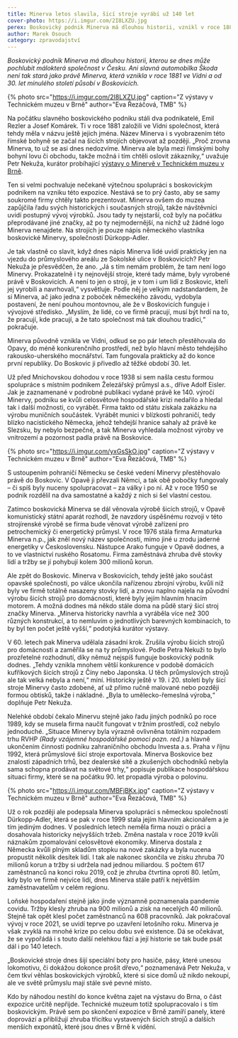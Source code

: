 ```yaml
---
title: Minerva letos slavila, šicí stroje vyrábí už 140 let
cover-photo: https://i.imgur.com/2I8LXZU.jpg
perex: Boskovický podnik Minerva má dlouhou historii, vznikl v roce 1881 ve Vídni a od 30. let minulého století působí v Boskovicích. V Technickém muzeu v Brně probíhá speciální výstava.
author: Marek Osouch
category: zpravodajství
---
```


*Boskovický podnik Minerva má dlouhou historii, kterou se dnes může pochlubit málokterá společnost v Česku. Ani slavná automobilka Škoda není tak stará jako právě Minerva, která vznikla v roce 1881 ve Vídni a od 30. let minulého století působí v Boskovicích.*

{% photo src="https://i.imgur.com/2I8LXZU.jpg" caption="Z výstavy v Technickém muzeu v Brně" author="Eva Řezáčová, TMB" %}

Na počátku slavného boskovického podniku stáli dva podnikatelé, Emil Rezler a Josef Komárek. Ti v roce 1881 založili ve Vídni společnost, která tehdy měla v názvu ještě jejich jména. Název Minerva i s vyobrazením této římské bohyně se začal na šicích strojích objevovat až později. „Proč zrovna Minerva, to už se asi dnes nedozvíme. Minerva ale byla mezi římskými bohy bohyní lovu či obchodu, takže možná i tím chtěli oslovit zákazníky,“ uvažuje Petr Nekuža, kurátor probíhající [výstavy o Minervě v Technickém muzeu v Brně](https://www.tmbrno.cz/akce/minerva-1881-2021/).

Ten si velmi pochvaluje nečekaně výtečnou spolupráci s boskovickým podnikem na vzniku této expozice. Nestává se to prý často, aby se samy soukromé firmy chtěly takto prezentovat. Minerva ovšem do muzea zapůjčila řadu svých historických i současných strojů, takže návštěvníci uvidí postupný vývoj výrobků. Jsou tady ty nejstarší, což byly na počátku přeprodávané jiné značky, až po ty nejmodernější, na nichž už žádné logo Minerva nenajdete. Na strojích je pouze nápis německého vlastníka boskovické Minervy, společnosti Dürkopp-Adler.

Je tak vlastně co slavit, když dnes nápis Minerva lidé uvidí prakticky jen na vjezdu do průmyslového areálu ze Sokolské ulice v Boskovicích? Petr Nekuža je přesvědčen, že ano. „Já s tím nemám problém, že tam není logo Minervy. Prokazatelně i ty nejnovější stroje, které tady máme, byly vyrobené právě v Boskovicích. A není to jen o stroji, je v tom i um lidí z Boskovic, kteří jej vyrobili a navrhovali,“ vysvětluje. Podle něj je velkým nadstandardem, že si Minerva, ač jako jedna z poboček německého závodu, vydobyla postavení, že není pouhou montovnou, ale že v Boskovicích funguje i vývojové středisko. „Myslím, že lidé, co ve firmě pracují, musí být hrdí na to, že pracují, kde pracují, a že tato společnost má tak dlouhou tradici,“ pokračuje.

Minerva původně vznikla ve Vídni, odkud se po pár letech přestěhovala do Opavy, do méně konkurenčního prostředí, než bylo hlavní město tehdejšího rakousko-uherského mocnářství. Tam fungovala prakticky až do konce první republiky. Do Boskovic ji přivedlo až těžké období 30. let.

Už před Mnichovskou dohodou v roce 1938 si sem našla cestu formou spolupráce s místním podnikem Železářský průmysl a.s., dříve Adolf Eisler. Jak je zaznamenané v podrobné publikaci vydané právě ke 140. výročí Minervy, podniku se kvůli celosvětové hospodářské krizi nedařilo a hledal tak i další možnosti, co vyrábět. Firma takto od státu získala zakázku na výrobu muničních součástek. Vyrábět munici v blízkosti pohraničí, tedy blízko nacistického Německa, jehož tehdejší hranice sahaly až právě ke Slezsku, by nebylo bezpečné, a tak Minerva vyhledala možnost výroby ve vnitrozemí a pozornost padla právě na Boskovice.

{% photo src="https://i.imgur.com/yxGsSkO.jpg" caption="Z výstavy v Technickém muzeu v Brně" author="Eva Řezáčová, TMB" %}

S ustoupením pohraničí Německu se české vedení Minervy přestěhovalo právě do Boskovic. V Opavě ji převzali Němci, a tak obě pobočky fungovaly – či spíš byly nuceny spolupracovat – za války i po ní. Až v roce 1950 se podnik rozdělil na dva samostatné a každý z nich si šel vlastní cestou.

Zatímco boskovická Minerva se dál věnovala výrobě šicích strojů, v Opavě komunistický státní aparát rozhodl, že navzdory úspěšnému rozvoji v této strojírenské výrobě se firma bude věnovat výrobě zařízení pro petrochemický či energetický průmysl. V roce 1976 stála firma Armaturka Minerva n.p., jak zněl nový název společnosti, mimo jiné u zrodu jaderné energetiky v Československu. Nástupce Arako funguje v Opavě dodnes, a to ve vlastnictví ruského Rosatomu. Firma zaměstnává zhruba dvě stovky lidí a tržby se jí pohybují kolem 300 milionů korun.

Ale zpět do Boskovic. Minerva v Boskovicích, tehdy ještě jako součást opavské společnosti, po válce ukončila nařízenou zbrojní výrobu, kvůli níž byly ve firmě totálně nasazeny stovky lidí, a znovu naplno najela na původní výrobu šicích strojů pro domácnosti, které byly jejím hlavním hnacím motorem. A možná dodnes má někdo stále doma na půdě starý šicí stroj značky Minerva. „Minerva historicky navrhla a vyráběla více než 300 různých konstrukcí, a to nemluvím o jednotlivých barevných kombinacích, to by byl ten počet ještě vyšší,“ podotýká kurátor výstavy.

V 60. letech pak Minerva udělala zásadní krok. Zrušila výrobu šicích strojů pro domácnosti a zaměřila se na ty průmyslové. Podle Petra Nekuži to bylo prozřetelné rozhodnutí, díky němuž nejspíš funguje boskovický podnik dodnes. „Tehdy vznikla mnohem větší konkurence v podobě domácích kufříkových šicích strojů z Číny nebo Japonska. U těch průmyslových strojů ale tak velká nebyla a není,“ míní. Historicky ještě v 19. i 20. století byly šicí stroje Minervy často zdobené, ať už přímo ručně malované nebo později formou obtisků, takže i nákladné. „Byla to umělecko-řemeslná výroba,“ doplňuje Petr Nekuža.

Nelehké období čekalo Minervu stejně jako řadu jiných podniků po roce 1989, kdy se musela firma naučit fungovat v tržním prostředí, což nebylo jednoduché. „Situace Minervy byla výrazně ovlivněna totálním rozpadem trhu RVHP *(Rady vzájemné hospodářské pomoci pozn. red.)* a hlavně ukončením činnosti podniku zahraničního obchodu Investa a.s. Praha v říjnu 1992, která průmyslové šicí stroje exportovala. Minerva Boskovice bez znalosti západních trhů, bez dealerské sítě a zkušených obchodníků nebyla sama schopna prodávat na světové trhy,“ popisuje publikace hospodářskou situaci firmy, které se na počátku 90. let propadla výroba o polovinu.

{% photo src="https://i.imgur.com/MBFjBKx.jpg" caption="Z výstavy v Technickém muzeu v Brně" author="Eva Řezáčová, TMB" %}

Už o rok později ale podepsala Minerva spolupráci s německou společností Dürkopp-Adler, která se pak v roce 1999 stala jejím hlavním akcionářem a je tím jediným dodnes. V posledních letech neměla firma nouzi o práci a dosahovala historicky nejvyšších tržeb. Změna nastala v roce 2019 kvůli náznakům zpomalování celosvětové ekonomiky. Minerva dostala z Německa kvůli plným skladům stopku na nové zakázky a byla nucena propustit několik desítek lidí. I tak ale nakonec skončila ve zisku zhruba 70 milionů korun a tržby si udržela nad jednou miliardou. S počtem 617 zaměstnanců na konci roku 2019, což je zhruba čtvrtina oproti 80. letům, kdy bylo ve firmě nejvíce lidí, dnes Minerva stále patří k největším zaměstnavatelům v celém regionu.

Loňské hospodaření stejně jako jinde významně poznamenala pandemie covidu. Tržby klesly zhruba na 900 milionů a zisk na necelých 40 milionů. Stejně tak opět klesl počet zaměstnanců na 608 pracovníků. Jak pokračoval vývoj v roce 2021, se uvidí teprve po uzavření letošního roku. Minerva je však zvyklá na mnohé krize po celou dobu své existence. Dá se očekávat, že se vypořádá i s touto další nelehkou fází a její historie se tak bude psát dál i po 140 letech.

„Boskovické stroje dnes šijí speciální boty pro hasiče, pásy, které unesou lokomotivu, či dokážou dokonce prošít dřevo,“ poznamenává Petr Nekuža, v čem tkví věhlas boskovických výrobků, které si sice domů už nikdo nekoupí, ale ve světě průmyslu mají stále své pevné místo.

Kdo by náhodou nestihl do konce května zajet na výstavu do Brna, o část expozice určitě nepřijde. Technické muzeum totiž spolupracovalo i s tím boskovickým. Právě sem po skončení expozice v Brně zamíří panely, které doprovází a přibližují zhruba třicítku vystavených šicích strojů a dalších menších exponátů, které jsou dnes v Brně k vidění.
